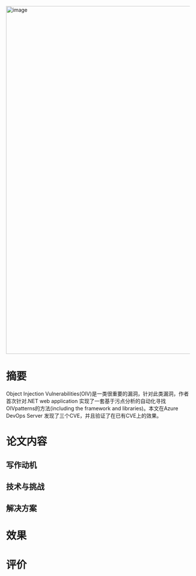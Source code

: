 <img width="950" alt="image" src="https://user-images.githubusercontent.com/3693435/123545312-fa042880-d789-11eb-9ec2-32d7607fa16a.png">

# 摘要
Object Injection Vulnerabilities(OIV)是一类很重要的漏洞，针对此类漏洞，作者首次针对.NET web application 实现了一套基于污点分析的自动化寻找OIVpatterns的方法(including the framework and libraries)。本文在Azure DevOps Server 发现了三个CVE，并且验证了在已有CVE上的效果。

# 论文内容
## 写作动机
## 技术与挑战
## 解决方案

# 效果

# 评价
